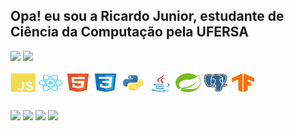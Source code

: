 ## Opa! eu sou a Ricardo Junior, estudante de Ciência da Computação pela UFERSA

<div>
  <a herf="https://github.com/RicardoJun10r"></a>
  <img height="150em" src="https://github-readme-stats.vercel.app/api?username=RicardoJun10r&show_icons=true&theme=dracula&count_private=true"></img>
  <img height="150em" src="https://github-readme-stats.vercel.app/api/top-langs/?username=RicardoJun10r&langs_count=8&theme=dracula&layout=compact"></img>
</div>

<div style="display: inline_block"><br>
  <img align="center" alt="Ricardo-Js" height="30" width="40" src="https://raw.githubusercontent.com/devicons/devicon/master/icons/javascript/javascript-plain.svg">
  <img align="center" alt="Ricardo-React" height="30" width="40" src="https://raw.githubusercontent.com/devicons/devicon/master/icons/react/react-original.svg">
  <img align="center" alt="Ricardo-HTML" height="30" width="40" src="https://raw.githubusercontent.com/devicons/devicon/master/icons/html5/html5-original.svg">
  <img align="center" alt="Ricardo-CSS" height="30" width="40" src="https://raw.githubusercontent.com/devicons/devicon/master/icons/css3/css3-original.svg">
  <img align="center" alt="Ricardo-Python" height="30" width="40" src="https://raw.githubusercontent.com/devicons/devicon/master/icons/python/python-original.svg">
  <img align="center" alt="Ricardo-java" height="30" width="40" src="https://raw.githubusercontent.com/devicons/devicon/master/icons/java/java-original.svg">
  <img align="center" alt="Ricardo-spring" height="30" width="40" src="https://raw.githubusercontent.com/devicons/devicon/master/icons/spring/spring-original.svg">
  <img align="center" alt="Ricardo-postgres" height="30" width="40" src="https://raw.githubusercontent.com/devicons/devicon/master/icons/postgresql/postgresql-original.svg">
  <img align="center" alt="Ricardo-tensorflow" height="30" width="40" src="https://raw.githubusercontent.com/devicons/devicon/master/icons/tensorflow/tensorflow-original.svg">
</div>



  ##
 
<div> 
  <a href="https://instagram.com/ricardo_jun10r" target="_blank"><img src="https://img.shields.io/badge/-Instagram-%23E4405F?style=for-the-badge&logo=instagram&logoColor=white" target="_blank"></a>
 <a href="https://discord.gg/Ricardo Júnior#4713" target="_blank"><img src="https://img.shields.io/badge/Discord-7289DA?style=for-the-badge&logo=discord&logoColor=white" target="_blank"></a> 
  <a href = "mailto:ricardojunior0110@gmail.com"><img src="https://img.shields.io/badge/-Gmail-%23333?style=for-the-badge&logo=gmail&logoColor=white" target="_blank"></a>
  <a href="https://www.linkedin.com/in/ricardo-j%C3%BAnior-016476266" target="_blank"><img src="https://img.shields.io/badge/-LinkedIn-%230077B5?style=for-the-badge&logo=linkedin&logoColor=white" target="_blank"></a> 
  
</div>
